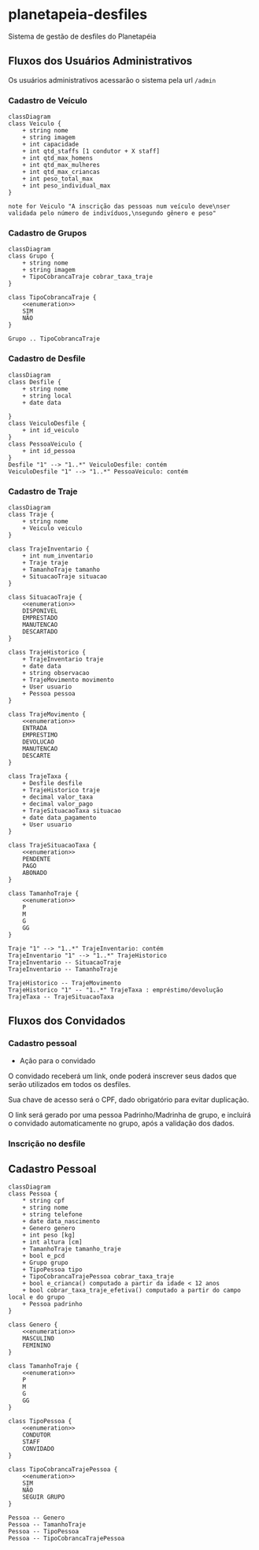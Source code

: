 # planetapeia-desfiles

Sistema de gestão de desfiles do Planetapéia

## Fluxos dos Usuários Administrativos

Os usuários administrativos acessarão o sistema pela url ```/admin```

### Cadastro de Veículo

```mermaid
classDiagram
class Veiculo {
    + string nome
    + string imagem
    + int capacidade
    + int qtd_staffs [1 condutor + X staff]
    + int qtd_max_homens
    + int qtd_max_mulheres
    + int qtd_max_criancas
    + int peso_total_max
    + int peso_individual_max
}

note for Veiculo "A inscrição das pessoas num veículo deve\nser validada pelo número de indivíduos,\nsegundo gênero e peso"
```

### Cadastro de Grupos

```mermaid
classDiagram
class Grupo {
    + string nome
    + string imagem
    + TipoCobrancaTraje cobrar_taxa_traje
}

class TipoCobrancaTraje {
    <<enumeration>>
    SIM
    NÃO
}

Grupo .. TipoCobrancaTraje
```

### Cadastro de Desfile

```mermaid
classDiagram
class Desfile {
    + string nome
    + string local
    + date data

}
class VeiculoDesfile {
    + int id_veiculo    
}
class PessoaVeiculo {
    + int id_pessoa
}
Desfile "1" --> "1..*" VeiculoDesfile: contém
VeiculoDesfile "1" --> "1..*" PessoaVeiculo: contém
```

### Cadastro de Traje

```mermaid
classDiagram
class Traje {
    + string nome    
    + Veiculo veiculo
}

class TrajeInventario {
    + int num_inventario
    + Traje traje
    + TamanhoTraje tamanho
    + SituacaoTraje situacao
}

class SituacaoTraje {
    <<enumeration>>
    DISPONIVEL
    EMPRESTADO
    MANUTENCAO
    DESCARTADO
}

class TrajeHistorico {
    + TrajeInventario traje
    + date data
    + string observacao
    + TrajeMovimento movimento
    + User usuario
    + Pessoa pessoa
}

class TrajeMovimento {
    <<enumeration>>
    ENTRADA
    EMPRESTIMO
    DEVOLUCAO
    MANUTENCAO
    DESCARTE
}

class TrajeTaxa {
    + Desfile desfile
    + TrajeHistorico traje
    + decimal valor_taxa
    + decimal valor_pago
    + TrajeSituacaoTaxa situacao
    + date data_pagamento
    + User usuario    
}

class TrajeSituacaoTaxa {
    <<enumeration>>
    PENDENTE
    PAGO
    ABONADO
}

class TamanhoTraje {
    <<enumeration>>
    P
    M
    G
    GG
}

Traje "1" --> "1..*" TrajeInventario: contém
TrajeInventario "1" --> "1..*" TrajeHistorico
TrajeInventario -- SituacaoTraje
TrajeInventario -- TamanhoTraje

TrajeHistorico -- TrajeMovimento
TrajeHistorico "1" -- "1..*" TrajeTaxa : empréstimo/devolução
TrajeTaxa -- TrajeSituacaoTaxa
```

## Fluxos dos Convidados

### Cadastro pessoal

* Ação para o convidado

O convidado receberá um link, onde poderá inscrever seus dados que serão utilizados em todos os desfiles.

Sua chave de acesso será o CPF, dado obrigatório para evitar duplicação.

O link será gerado por uma pessoa Padrinho/Madrinha de grupo, e incluirá o convidado automaticamente no grupo, após a validação dos dados.

### Inscrição no desfile

## Cadastro Pessoal

```mermaid
classDiagram
class Pessoa {
    * string cpf
    + string nome
    + string telefone
    + date data_nascimento
    + Genero genero
    + int peso [kg]
    + int altura [cm]
    + TamanhoTraje tamanho_traje
    + bool e_pcd
    + Grupo grupo
    + TipoPessoa tipo
    + TipoCobrancaTrajePessoa cobrar_taxa_traje
    + bool e_crianca() computado a partir da idade < 12 anos
    + bool cobrar_taxa_traje_efetiva() computado a partir do campo local e do grupo
    + Pessoa padrinho
}

class Genero {
    <<enumeration>>
    MASCULINO
    FEMININO
}

class TamanhoTraje {
    <<enumeration>>
    P
    M
    G
    GG
}

class TipoPessoa {
    <<enumeration>>
    CONDUTOR
    STAFF
    CONVIDADO
}

class TipoCobrancaTrajePessoa {
    <<enumeration>>
    SIM
    NÃO
    SEGUIR GRUPO
}

Pessoa -- Genero
Pessoa -- TamanhoTraje
Pessoa -- TipoPessoa
Pessoa -- TipoCobrancaTrajePessoa

```
